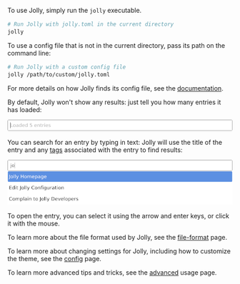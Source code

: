 To use Jolly, simply run the `jolly` executable. 

```bash
# Run Jolly with jolly.toml in the current directory
jolly
```

To use a config file that is not in the current directory, pass its path on the command line:

```bash
# Run Jolly with a custom config file
jolly /path/to/custom/jolly.toml
```

For more details on how Jolly finds its config file, see the
[documentation](file-format.md#locations).

By default, Jolly won't show any results: just tell you how many entries it has loaded:

![startup page](static/startup.png)

You can search for an entry by typing in text: Jolly will use the
title of the entry and any [tags](file-format.md#tags) associated
with the entry to find results:

![startup page](static/basic-search.png)

To open the entry, you can select it using the arrow and enter keys,
or click it with the mouse.

To learn more about the file format used by Jolly, see the [file-format](file-format.md) page.

To learn more about changing settings for Jolly, including how to customize the theme, see the [config](config.md) page.

To learn more advanced tips and tricks, see the [advanced](advanced.md) usage page.
